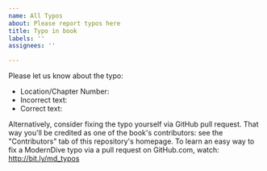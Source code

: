 ```yaml
---
name: All Typos
about: Please report typos here
title: Typo in book
labels: ''
assignees: ''

---
```


Please let us know about the typo:

* Location/Chapter Number: 
* Incorrect text: 
* Correct text: 

Alternatively, consider fixing the typo yourself via GitHub pull request. That way you'll be credited as one of the book's contributors: see the "Contributors" tab of this repository's homepage. To learn an easy way to fix a ModernDive typo via a pull request on GitHub.com, watch: http://bit.ly/md_typos
